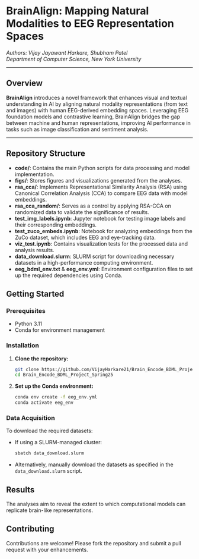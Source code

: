 # BrainAlign: Mapping Natural Modalities to EEG Representation Spaces

*Authors: Vijay Jayawant Harkare, Shubham Patel*  
*Department of Computer Science, New York University*

---

## Overview

**BrainAlign** introduces a novel framework that enhances visual and textual understanding in AI by aligning natural modality representations (from text and images) with human EEG-derived embedding spaces. Leveraging EEG foundation models and contrastive learning, BrainAlign bridges the gap between machine and human representations, improving AI performance in tasks such as image classification and sentiment analysis.

---

## Repository Structure

* **code/**: Contains the main Python scripts for data processing and model implementation.
* **figs/**: Stores figures and visualizations generated from the analyses.
* **rsa\_cca/**: Implements Representational Similarity Analysis (RSA) using Canonical Correlation Analysis (CCA) to compare EEG data with model embeddings.
* **rsa\_cca\_random/**: Serves as a control by applying RSA-CCA on randomized data to validate the significance of results.
* **test\_img\_labels.ipynb**: Jupyter notebook for testing image labels and their corresponding embeddings.
* **test\_zuco\_embeds.ipynb**: Notebook for analyzing embeddings from the ZuCo dataset, which includes EEG and eye-tracking data.
* **viz\_test.ipynb**: Contains visualization tests for the processed data and analysis results.
* **data\_download.slurm**: SLURM script for downloading necessary datasets in a high-performance computing environment.
* **eeg\_bdml\_env.txt** & **eeg\_env.yml**: Environment configuration files to set up the required dependencies using Conda.

## Getting Started

### Prerequisites

* Python 3.11
* Conda for environment management

### Installation

1. **Clone the repository:**

   ```bash
   git clone https://github.com/VijayHarkare21/Brain_Encode_BDML_Project_Spring25.git
   cd Brain_Encode_BDML_Project_Spring25
   ```

2. **Set up the Conda environment:**

   ```bash
   conda env create -f eeg_env.yml
   conda activate eeg_env
   ```

### Data Acquisition

To download the required datasets:

* If using a SLURM-managed cluster:

  ```bash
  sbatch data_download.slurm
  ```

* Alternatively, manually download the datasets as specified in the `data_download.slurm` script.

## Results

The analyses aim to reveal the extent to which computational models can replicate brain-like representations.

## Contributing

Contributions are welcome! Please fork the repository and submit a pull request with your enhancements.
